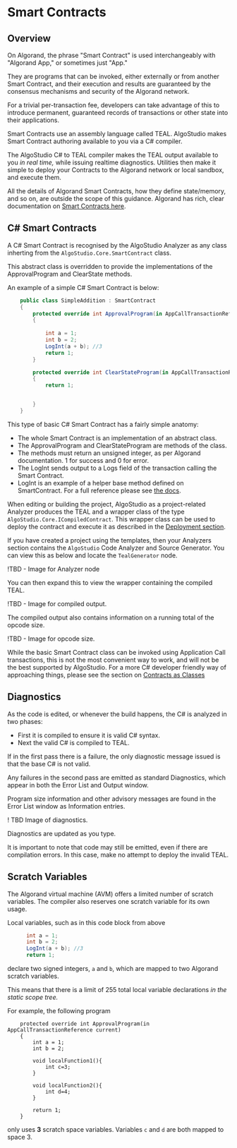 # Smart Contracts

## Overview
On Algorand, the phrase "Smart Contract" is used interchangeably with "Algorand App," or sometimes just "App." 

They are programs that can be invoked, either externally or from another Smart Contract, and their execution and results are guaranteed by the consensus mechanisms and security of the Algorand network.

For a trivial per-transaction fee, developers can take advantage of this to introduce permanent, guaranteed records of transactions or other state into their applications.

Smart Contracts use an assembly language called TEAL. AlgoStudio makes Smart Contract authoring available to you via a C# compiler. 

The AlgoStudio C# to TEAL compiler makes the TEAL output available to you *in real time,* while issuing realtime diagnostics. Utilities then make it simple to deploy your Contracts to the Algorand network or local sandbox, and execute them.

All the details of Algorand Smart Contracts, how they define state/memory, and so on, are outside the scope of this guidance. Algorand has rich, clear documentation on [Smart Contracts here](https://developer.algorand.org/docs/get-details/dapps/smart-contracts/).

## C# Smart Contracts

A C# Smart Contract is recognised by the AlgoStudio Analyzer as any class inherting
from the ```AlgoStudio.Core.SmartContract``` class.

This abstract class is overridden to provide the implementations of the
ApprovalProgram and ClearState methods.

An example of a simple C# Smart Contract is below:

```cs
    public class SimpleAddition : SmartContract    
    {
        protected override int ApprovalProgram(in AppCallTransactionReference current) 
        {
            
            int a = 1;
            int b = 2;
            LogInt(a + b); //3
            return 1;
        }

        protected override int ClearStateProgram(in AppCallTransactionReference current)
        {
            return 1;


        }
    }
```

This type of basic C# Smart Contract has a fairly simple anatomy:

- The whole Smart Contract is an implementation of an abstract class.
- The ApprovalProgram and ClearStateProgram are methods of the class.
- The methods must return an unsigned integer, as per Algorand documentation. 1 for success and 0 for error.
- The LogInt sends output to a Logs field of the transaction calling the Smart Contract.
- LogInt is an example of a helper base method defined on SmartContract. For a full reference please see [the docs](../Reference/index.html). 

When editing or building the project, AlgoStudio as a project-related Analyzer 
produces the TEAL and a wrapper class of the type ```AlgoStudio.Core.ICompiledContract```.
This wrapper class can be used to deploy the contract and execute it as described
in the [Deployment section](Deployment.md).

If you have created a project using the templates, then your Analyzers
section contains the ```AlgoStudio``` Code Analyzer and Source Generator. 
You can view this as below and locate the ```TealGenerator``` node.

!TBD - Image for Analyzer node

You can then expand this to view the wrapper containing the compiled TEAL.

!TBD - Image for compiled output.

The compiled output also contains information on a running total of the opcode size.

!TBD - Image for opcode size.

While the basic Smart Contract class can be invoked using Application Call transactions,
this is not the most convenient way to work, and will not be the best supported by
AlgoStudio. For a more C# developer friendly way of approaching things, please see
the section on [Contracts as Classes](ContractsAsClasses.md)

## Diagnostics

As the code is edited, or whenever the build happens, the C# is analyzed in two phases:

- First it is compiled to ensure it is valid C# syntax.
- Next the valid C# is compiled to TEAL.

If in the first pass there is a failure, the only diagnostic message issued is that the base
C# is not valid.

Any failures in the second pass are emitted as standard Diagnostics, which appear
in both the Error List and Output window.

Program size information and other advisory messages are found in the Error List window
as Information entries.

! TBD Image of diagnostics.

Diagnostics are updated as you type.

It is important to note that code may still be emitted, even if there are compilation errors.
In this case, make no attempt to deploy the invalid TEAL.


## Scratch Variables

The Algorand virtual machine (AVM) offers a limited number of scratch variables.
The compiler also reserves one scratch variable for its own usage.

Local variables, such as in this code block from above

```cs
      int a = 1;
      int b = 2;
      LogInt(a + b); //3
      return 1;
```
declare two signed integers, ```a``` and ```b```, which are mapped to 
two Algorand scratch variables.

This means that there is a limit of 255 total local variable declarations *in the static scope tree.*

For example, the following program

```
    protected override int ApprovalProgram(in AppCallTransactionReference current) 
    {
        int a = 1;
        int b = 2;
        
        void localFunction1(){
            int c=3;
        }

        void localFunction2(){
            int d=4;
        }

        return 1;
    }

```

only uses **3** scratch space variables. Variables ```c``` and ```d``` are both mapped
to space 3.

